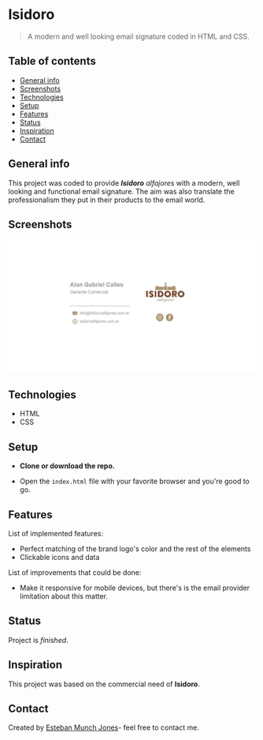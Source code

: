 # Isidoro
> A modern and well looking email signature coded in HTML and CSS.

## Table of contents

* [General info](#general-info)
* [Screenshots](#screenshots)
* [Technologies](#technologies)
* [Setup](#setup)
* [Features](#features)
* [Status](#status)
* [Inspiration](#inspiration)
* [Contact](#contact)



## General info

This project was coded to provide _**Isidoro** alfajores_ with a modern, well looking and functional email signature. The aim was also translate the professionalism they put in their products to the email world.



## Screenshots

![](image1.jpg)



## Technologies

*  HTML
*  CSS



## Setup

* **Clone or download the repo.**

* Open the `index.html` file with your favorite browser and you're good to go.

  

## Features
List of implemented features:
* Perfect matching of the brand logo's color and the rest of the elements
* Clickable icons and data

List of improvements that could be done:

* Make it responsive for mobile devices, but there's is the email provider limitation about this matter.

  

## Status
Project is _finished_. 



## Inspiration

This project was based on the commercial need of **Isidoro**.



## Contact

Created by [Esteban Munch Jones](https://www.linkedin.com/in/estebanmunchjones/)- feel free to contact me.


